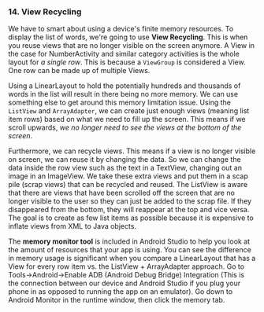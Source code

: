 ### 14. View Recycling

We have to smart about using a device's finite memory resources. To display the list of words, we're going to use **View Recycling**. This is when you reuse views that are no longer visible on the screen anymore. 
A View in the case for NumberActivity and similar category activities is the whole layout for *a single row*. This is because a `ViewGroup` is considered a View. One row can be made up of multiple Views.

Using a LinearLayout to hold the potentially hundreds and thousands of words in the list will result in there being no more memory.
We can use something else to get around this memory limitation issue.
Using the `ListView` and `ArrayAdapter`, we can create just enough views (meaning list item rows) based on what we need to fill up the screen. This means if we scroll upwards, *we no longer need to see the views at the bottom of the screen*.

 Furthermore, we can recycle views. This means if a view is no longer visible on screen, we can reuse it by changing the data. So we can change the data inside the row view such as the text in a TextView, changing out an image in an ImageView. 
 We take these extra views and put them in a scap pile (scrap views) that can be recycled and reused. 
 The ListView is aware that there are views that have been scrolled off the screen that are no longer visible to the user so they can just be added to the scrap file. If they disappeared from the bottom, they will reappear at the top and vice versa. 
 The goal is to create as few list items as possible because it is expensive to inflate views from XML to Java objects. 

 The **memory monitor tool** is included in Android Studio to help you look at the amount of resources that your app is using. You can see the difference in memory usage is significant when you compare a LinearLayout that has a View for every row item vs. the ListView + ArrayAdapter approach.
Go to Tools->Android->Enable ADB (Android Debug Bridge) Integration (This is the connection between our device and Android Studio if you plug your phone in as opposed to running the app on an emulator).
Go down to Android Monitor in the runtime window, then click the memory tab. 



   